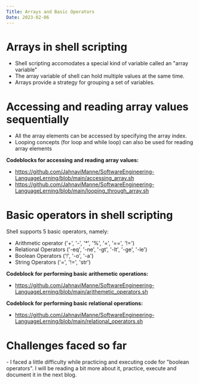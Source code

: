 ```yaml
---
Title: Arrays and Basic Operators
Date: 2023-02-06
---
```


<h1>Arrays in shell scripting</h1>

- Shell scripting accomodates a special kind of variable called an "array variable"
- The array variable of shell can hold multiple values at the same time.
- Arrays provide a strategy for grouping a set of variables.

<h1>Accessing and reading array values sequentially</h1>

- All the array elements can be accessed by specifying the array index.
- Looping concepts (for loop and while loop) can also be used for reading array elements

**Codeblocks for accessing and reading array values:** 
- https://github.com/JahnaviManne/SoftwareEngineering-LanguageLerning/blob/main/accessing_array.sh
- https://github.com/JahnaviManne/SoftwareEngineering-LanguageLerning/blob/main/looping_through_array.sh


<h1>Basic operators in shell scripting</h1>

Shell supports 5 basic operators, namely:
- Arithmetic operator ('+', '-', '*', '%', '=', '==', '!=')
- Relational Operators ('-eq', '-ne', '-gt', '-lt', '-ge', '-le')
- Boolean Operators ('!', '-o', '-a')
- String Operators ('=', '!=', 'str')

**Codeblock for performing basic arithemetic operations:** 
- https://github.com/JahnaviManne/SoftwareEngineering-LanguageLerning/blob/main/arithemetic_operators.sh

**Codeblock for performing basic relational operations:** 
- https://github.com/JahnaviManne/SoftwareEngineering-LanguageLerning/blob/main/relational_operators.sh


<h1>Challenges faced so far</h1>
- I faced a little difficulty while practicing and executing code for "boolean operators". I will be reading a bit more about it, practice, execute and document it in the next blog.
